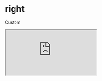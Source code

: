 ---
---

# right

Custom

<div class="iframe_code"><iframe src="https://lstyle.larico.net/dist/right.css" allowfullscreen></iframe></div>
